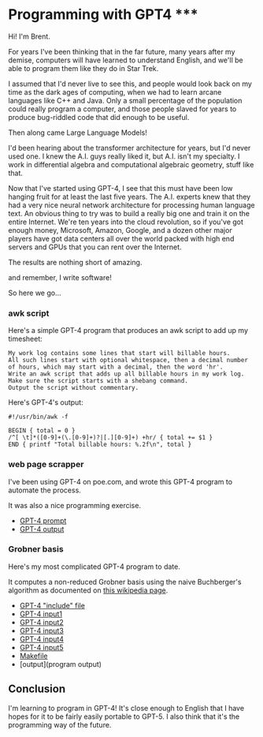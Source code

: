 
# Programming with GPT4 ***

Hi!  I'm Brent.

For years I've been thinking that in the far future, many years after my demise,
computers will have learned to understand English, and we'll be able to program
them like they do in Star Trek.

I assumed that I'd never live to see this, and people would look back on my time
as the dark ages of computing, when we had to learn arcane languages like C++
and Java.  Only a small percentage of the population could really program a
computer, and those people slaved for years to produce bug-riddled code
that did enough to be useful.

Then along came Large Language Models!

I'd been hearing about the transformer architecture for years, but I'd never
used one.  I knew the A.I. guys really liked it, but A.I. isn't my specialty.
I work in differential algebra and computational algebraic geometry,
stuff like that.

Now that I've started using GPT-4, I see that this must have been low
hanging fruit for at least the last five years.  The A.I. experts knew
that they had a very nice neural network architecture for processing
human language text.  An obvious thing to try was to build a really
big one and train it on the entire Internet.  We're ten years into
the cloud revolution, so if you've got enough money, Microsoft,
Amazon, Google, and a dozen other major players have got data centers
all over the world packed with high end servers and GPUs that you can rent over
the Internet.

The results are nothing short of amazing.

and remember, I write software!

So here we go...

### awk script

Here's a simple GPT-4 program that produces an awk script to add up my timesheet:

```
My work log contains some lines that start will billable hours.
All such lines start with optional whitespace, then a decimal number of hours, which may start with a decimal, then the word 'hr'.
Write an awk script that adds up all billable hours in my work log.
Make sure the script starts with a shebang command.
Output the script without commentary.
```

Here's GPT-4's output:

```
#!/usr/bin/awk -f

BEGIN { total = 0 }
/^[ \t]*([0-9]+(\.[0-9]+)?|[.][0-9]+) +hr/ { total += $1 }
END { printf "Total billable hours: %.2f\n", total }
```

### web page scrapper

I've been using GPT-4 on poe.com, and wrote this GPT-4 program to automate the process.

It was also a nice programming exercise.

- [GPT-4 prompt](automate)
- [GPT-4 output](automate.script)

### Grobner basis

Here's my most complicated GPT-4 program to date.

It computes a non-reduced Grobner basis using the naive Buchberger's algorithm
as documented on [this wikipedia page](wikipedia.org/Buchberger's_Algorithm).

- [GPT-4 "include" file](common)
- [GPT-4 input1](input1)
- [GPT-4 input2](input2)
- [GPT-4 input3](input3)
- [GPT-4 input4](input4)
- [GPT-4 input5](input5)
- [Makefile](Makefile)
- [output](program output)

## Conclusion

I'm learning to program in GPT-4!  It's close enough to English that I have
hopes for it to be fairly easily portable to GPT-5.  I also think that
it's the programming way of the future.
